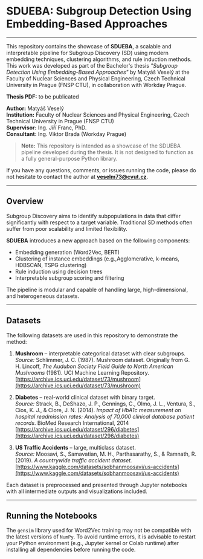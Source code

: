 # SDUEBA: Subgroup Detection Using Embedding-Based Approaches

---

This repository contains the showcase of **SDUEBA**, a scalable and interpretable pipeline for Subgroup Discovery (SD) using modern embedding techniques, clustering algorithms, and rule induction methods. This work was developed as part of the Bachelor's thesis *"Subgroup Detection Using Embedding-Based Approaches"* by Matyáš Veselý at the Faculty of Nuclear Sciences and Physical Engineering, Czech Technical University in Prague (FNSP CTU), in collaboration with Workday Prague.

**Thesis PDF:** to be publicated

**Author:** Matyáš Veselý  
**Institution:** Faculty of Nuclear Sciences and Physical Engineering, Czech Technical University in Prague (FNSP CTU)  
**Supervisor:** Ing. Jiří Franc, PhD.  
**Consultant:** Ing. Viktor Brada (Workday Prague)

> **Note:** This repository is intended as a showcase of the SDUEBA pipeline developed during the thesis. It is not designed to function as a fully general-purpose Python library.

If you have any questions, comments, or issues running the code, please do not hesitate to contact the author at **veselm73@cvut.cz**.

---

## Overview

Subgroup Discovery aims to identify subpopulations in data that differ significantly with respect to a target variable. Traditional SD methods often suffer from poor scalability and limited flexibility.

**SDUEBA** introduces a new approach based on the following components:

- Embedding generation (Word2Vec, BERT)
- Clustering of instance embeddings (e.g.,Agglomerative, k-means, HDBSCAN, TSPG clustering)
- Rule induction using decision trees
- Interpretable subgroup scoring and filtering

The pipeline is modular and capable of handling large, high-dimensional, and heterogeneous datasets.

---

## Datasets

The following datasets are used in this repository to demonstrate the method:

1. **Mushroom** – interpretable categorical dataset with clear subgroups.  
   *Source:* Schlimmer, J. C. (1987). Mushroom dataset. Originally from G. H. Lincoff, *The Audubon Society Field Guide to North American Mushrooms* (1981). UCI Machine Learning Repository. [https://archive.ics.uci.edu/dataset/73/mushroom](https://archive.ics.uci.edu/dataset/73/mushroom)

2. **Diabetes** – real-world clinical dataset with binary target.  
   *Source:* Strack, B., DeShazo, J. P., Gennings, C., Olmo, J. L., Ventura, S., Cios, K. J., & Clore, J. N. (2014). *Impact of HbA1c measurement on hospital readmission rates: Analysis of 70,000 clinical database patient records*. BioMed Research International, 2014  
   [https://archive.ics.uci.edu/dataset/296/diabetes](https://archive.ics.uci.edu/dataset/296/diabetes)

3. **US Traffic Accidents** – large, multiclass dataset.  
   *Source:* Moosavi, S., Samavatian, M. H., Parthasarathy, S., & Ramnath, R. (2019). *A countrywide traffic accident dataset.*  
   [https://www.kaggle.com/datasets/sobhanmoosavi/us-accidents](https://www.kaggle.com/datasets/sobhanmoosavi/us-accidents)

Each dataset is preprocessed and presented through Jupyter notebooks with all intermediate outputs and visualizations included.

---

## Running the Notebooks

The `gensim` library used for Word2Vec training may not be compatible with the latest versions of `NumPy`. To avoid runtime errors, it is advisable to restart your Python environment (e.g., Jupyter kernel or Colab runtime) after installing all dependencies before running the code.

